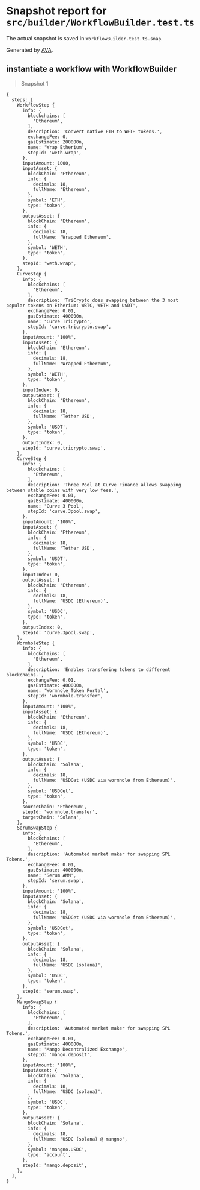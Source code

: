 # Snapshot report for `src/builder/WorkflowBuilder.test.ts`

The actual snapshot is saved in `WorkflowBuilder.test.ts.snap`.

Generated by [AVA](https://avajs.dev).

## instantiate a workflow with WorkflowBuilder

> Snapshot 1

    {
      steps: [
        WorkflowStep {
          info: {
            blockchains: [
              'Ethereum',
            ],
            description: 'Convert native ETH to WETH tokens.',
            exchangeFee: 0,
            gasEstimate: 200000n,
            name: 'Wrap Etherium',
            stepId: 'weth.wrap',
          },
          inputAmount: 1000,
          inputAsset: {
            blockChain: 'Ethereum',
            info: {
              decimals: 18,
              fullName: 'Ethereum',
            },
            symbol: 'ETH',
            type: 'token',
          },
          outputAsset: {
            blockChain: 'Ethereum',
            info: {
              decimals: 18,
              fullName: 'Wrapped Ethereum',
            },
            symbol: 'WETH',
            type: 'token',
          },
          stepId: 'weth.wrap',
        },
        CurveStep {
          info: {
            blockchains: [
              'Ethereum',
            ],
            description: 'TriCrypto does swapping between the 3 most popular tokens on Etherium: WBTC, WETH and USDT',
            exchangeFee: 0.01,
            gasEstimate: 400000n,
            name: 'Curve TriCrypto',
            stepId: 'curve.tricrypto.swap',
          },
          inputAmount: '100%',
          inputAsset: {
            blockChain: 'Ethereum',
            info: {
              decimals: 18,
              fullName: 'Wrapped Ethereum',
            },
            symbol: 'WETH',
            type: 'token',
          },
          inputIndex: 0,
          outputAsset: {
            blockChain: 'Ethereum',
            info: {
              decimals: 18,
              fullName: 'Tether USD',
            },
            symbol: 'USDT',
            type: 'token',
          },
          outputIndex: 0,
          stepId: 'curve.tricrypto.swap',
        },
        CurveStep {
          info: {
            blockchains: [
              'Ethereum',
            ],
            description: 'Three Pool at Curve Finance allows swapping between stable coins with very low fees.',
            exchangeFee: 0.01,
            gasEstimate: 400000n,
            name: 'Curve 3 Pool',
            stepId: 'curve.3pool.swap',
          },
          inputAmount: '100%',
          inputAsset: {
            blockChain: 'Ethereum',
            info: {
              decimals: 18,
              fullName: 'Tether USD',
            },
            symbol: 'USDT',
            type: 'token',
          },
          inputIndex: 0,
          outputAsset: {
            blockChain: 'Ethereum',
            info: {
              decimals: 18,
              fullName: 'USDC (Ethereum)',
            },
            symbol: 'USDC',
            type: 'token',
          },
          outputIndex: 0,
          stepId: 'curve.3pool.swap',
        },
        WormholeStep {
          info: {
            blockchains: [
              'Ethereum',
            ],
            description: 'Enables transfering tokens to different blockchains.',
            exchangeFee: 0.01,
            gasEstimate: 400000n,
            name: 'Wormhole Token Portal',
            stepId: 'wormhole.transfer',
          },
          inputAmount: '100%',
          inputAsset: {
            blockChain: 'Ethereum',
            info: {
              decimals: 18,
              fullName: 'USDC (Ethereum)',
            },
            symbol: 'USDC',
            type: 'token',
          },
          outputAsset: {
            blockChain: 'Solana',
            info: {
              decimals: 18,
              fullName: 'USDCet (USDC via wormhole from Ethereum)',
            },
            symbol: 'USDCet',
            type: 'token',
          },
          sourceChain: 'Ethereum',
          stepId: 'wormhole.transfer',
          targetChain: 'Solana',
        },
        SerumSwapStep {
          info: {
            blockchains: [
              'Ethereum',
            ],
            description: 'Automated market maker for swapping SPL Tokens.',
            exchangeFee: 0.01,
            gasEstimate: 400000n,
            name: 'Serum AMM',
            stepId: 'serum.swap',
          },
          inputAmount: '100%',
          inputAsset: {
            blockChain: 'Solana',
            info: {
              decimals: 18,
              fullName: 'USDCet (USDC via wormhole from Ethereum)',
            },
            symbol: 'USDCet',
            type: 'token',
          },
          outputAsset: {
            blockChain: 'Solana',
            info: {
              decimals: 18,
              fullName: 'USDC (solana)',
            },
            symbol: 'USDC',
            type: 'token',
          },
          stepId: 'serum.swap',
        },
        MangoSwapStep {
          info: {
            blockchains: [
              'Ethereum',
            ],
            description: 'Automated market maker for swapping SPL Tokens.',
            exchangeFee: 0.01,
            gasEstimate: 400000n,
            name: 'Mango Decentralized Exchange',
            stepId: 'mango.deposit',
          },
          inputAmount: '100%',
          inputAsset: {
            blockChain: 'Solana',
            info: {
              decimals: 18,
              fullName: 'USDC (solana)',
            },
            symbol: 'USDC',
            type: 'token',
          },
          outputAsset: {
            blockChain: 'Solana',
            info: {
              decimals: 18,
              fullName: 'USDC (solana) @ mangno',
            },
            symbol: 'mangno.USDC',
            type: 'account',
          },
          stepId: 'mango.deposit',
        },
      ],
    }
